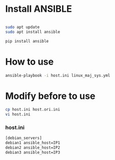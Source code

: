 # Install ANSIBLE
```bash

sudo apt update
sudo apt install ansible

pip install ansible
```

# How to use
```bash
ansible-playbook -i host.ini linux_maj_sys.yml
```

# Modify before to use
```bash
cp host.ini host.ori.ini
vi host.ini
```

### host.ini
```bash
[debian_servers]
debian1 ansible_host=IP1
debian2 ansible_host=IP2
debian3 ansible_host=IP3
```
